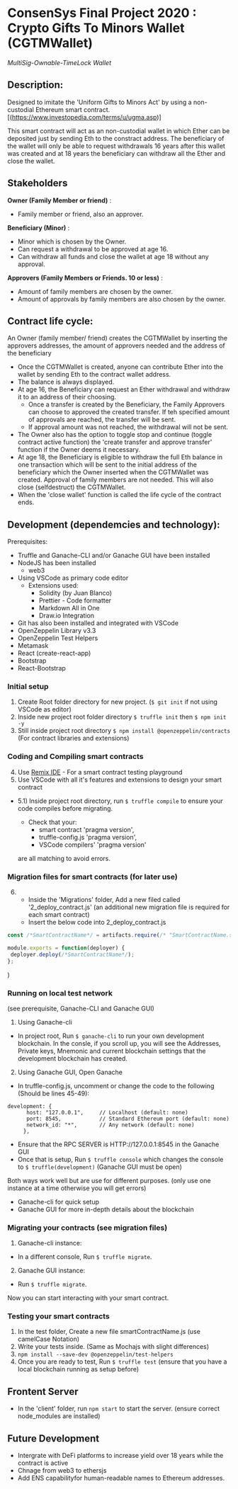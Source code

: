 # ConsenSys Final Project 2020 : Crypto Gifts To Minors Wallet (CGTMWallet)
*MultiSig-Ownable-TimeLock Wallet*  

## Description:
Designed to imitate the 'Uniform Gifts to Minors Act' by using a non-custodial Ethereum smart contract. [(https://www.investopedia.com/terms/u/ugma.asp)]

This smart contract will act as an non-custodial wallet in which Ether can be deposited just by sending Eth to the constract address. The beneficiary of the wallet will only be able to request withdrawals 16 years after this wallet was created and at 18 years the beneficiary can withdraw all the Ether and close the wallet.

## Stakeholders
**Owner (Family Member or friend)** : 
- Family member or friend, also an approver.

**Beneficiary (Minor)** : 
- Minor which is chosen by the Owner. 
- Can request a withdrawal to be approved at age 16. 
- Can withdraw all funds and close the wallet at age 18 without any approval.

**Approvers (Family Members or Friends. 10 or less)** : 
- Amount of family members are chosen by the owner.
- Amount of approvals by family members are also chosen by the owner.

## Contract life cycle:
An Owner (family member/ friend) creates the CGTMWallet by inserting the approvers addresses, the amount of approvers needed and the address of the beneficiary

- Once the CGTMWallet is created, anyone can contribute Ether into the wallet by sending Eth to the contract wallet address. 
- The balance is always displayed. 
- At age 16, the Beneficiary can request an Ether withdrawal and withdraw it to an address of their choosing.
    - Once a transfer is created by the Beneficiary, the Family Approvers can choose to approved the created transfer. If teh specified amount of approvals are reached, the transfer will be sent.
    - If approval amount was not reached, the withdrawal will not be sent.
- The Owner also has the option to toggle stop and continue (toggle contract active function) the 'create transfer and approve transfer' function if the Owner deems it necessary. 
- At age 18, the Beneficiary is eligible to withdraw the full Eth balance in one transaction which will be sent to the initial address of the beneficiary which the Owner inserted when the CGTMWallet was created. Approval of family members are not needed. This will also close (selfdestruct) the CGTMWallet.
- When the 'close wallet' function is called the life cycle of the contract ends.  

## Development (dependemcies and technology):
Prerequisites:
- Truffle and Ganache-CLI and/or Ganache GUI have been installed
- NodeJS has been installed
  - web3
- Using VSCode as primary code editor
  - Extensions used:
      - Solidity (by Juan Blanco)
      - Prettier - Code formatter
      - Markdown All in One
      - Draw.io Integration
- Git has also been installed and integrated with VSCode
- OpenZeppelin Library v3.3
- OpenZeppelin Test Helpers
- Metamask
- React (create-react-app)
- Bootstrap
- React-Bootstrap

### Initial setup
1) Create Root folder directory for new project. (```$ git init``` if not using VSCode as editor)
2) Inside new project root folder directory ```$ truffle init``` then ```$ npm init -y```
3) Still inside project root directory ```$ npm install @openzeppelin/contracts``` (For contract libraries and extensions)
### Coding and Compiling smart contracts
4)  Use [Remix IDE](remix.ethereum.org) - For a smart contract testing playground 
5) Use VSCode with all it's features and extensions to design your smart contract
- 5.1) Inside project root directory, run ```$ truffle compile``` to ensure your code compiles before migrating. 
  - Check that your:
    -  smart contract 'pragma version', 
    -  truffle-config.js 'pragma version',
    -  VSCode compilers' 'pragma version' 
  
  are all matching to avoid errors.
      
### Migration files for smart contracts (for later use)
6) -  Inside the 'Migrations' folder, Add a new filed called '2_deploy_contract.js' (an additional new migration file is required for each smart contract) 
   - Insert the below code into 2_deploy_contract.js
```js
const /*SmartContractName*/ = artifacts.require(/* "SmartContractName.sol" */);

module.exports = function(deployer) {
 deployer.deploy(/*SmartContractName*/);
};
```
)
### Running on local test network
(see prerequisite, Ganache-CLI and Ganache GUI)
1) Using Ganache-cli
- In project root, Run ```$ ganache-cli``` to run your own development blockchain. In the consle, if you scroll up, you will see the Addresses, Private keys, Mnemonic and current blockchain settings that the development blockchain has created.
2) Using Ganache GUI, Open Ganache
- In truffle-config.js, uncomment or change the code to the following
(Should be lines 45-49):
```
development: {
      host: "127.0.0.1",     // Localhost (default: none)
      port: 8545,            // Standard Ethereum port (default: none)
      network_id: "*",       // Any network (default: none)
     },
```
- Ensure that the RPC SERVER is HTTP://127.0.0.1:8545 in the Ganache GUI
- Once that is setup, Run ```$ truffle console``` which changes the console to ```$ truffle(development)``` (Ganache GUI must be open)

Both ways work well but are use for different purposes. (only use one instance at a time otherwise you will get errors)
- Ganache-cli for quick setup 
- Ganache GUI for more in-depth details about the blockchain

### Migrating your contracts (see migration files)
1) Ganache-cli instance:
- In a different console, Run ```$ truffle migrate```.

2) Ganache GUI instance:
-  Run ```$ truffle migrate```.

Now you can start interacting with your smart contract.

### Testing your smart contracts
1) In the test folder, Create a new file smartContractName.js (use camelCase Notation)
2) Write your tests inside. (Same as Mochajs with slight differences)
3) ```npm install --save-dev @openzeppelin/test-helpers```
4) Once you are ready to test, Run ```$ truffle test``` (ensure that you have a local blockchain running as setup before)

## Frontent Server
- In the 'client' folder, run ```npm start``` to start the server. (ensure correct node_modules are installed)

## Future Development
- Intergrate with DeFi platforms to increase yield over 18 years while the contract is active
- Chnage from web3 to ethersjs
- Add ENS capabilityfor human-readable names to Ethereum addresses.
